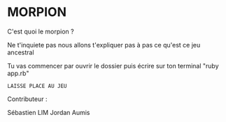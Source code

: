 # MORPION

C'est quoi le morpion ? 

Ne t'inquiete pas nous allons t'expliquer pas à pas ce qu'est ce jeu ancestral

Tu vas commencer par ouvrir le dossier puis écrire sur ton terminal "ruby app.rb"

    LAISSE PLACE AU JEU 

Contributeur :

Sébastien LIM 
Jordan Aumis
